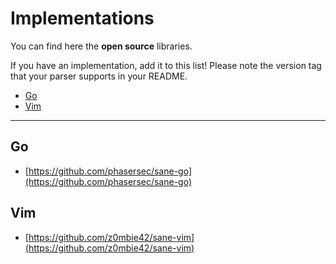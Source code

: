 # Implementations

You can find here the **open source** libraries.

If you have an implementation, add it to this list! Please note the version tag that your parser
supports in your README.


* [Go](#go)
* [Vim](#vim)

---------------------------------


## Go

* [https://github.com/phasersec/sane-go](https://github.com/phasersec/sane-go)



## Vim

* [https://github.com/z0mbie42/sane-vim](https://github.com/z0mbie42/sane-vim)
